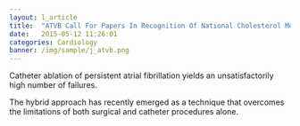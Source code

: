 ```yaml
---
layout: l_article
title:  "ATVB Call For Papers In Recognition Of National Cholesterol Month"
date:   2015-05-12 11:26:01
categories: Cardiology
banner: /img/sample/j_atvb.png
---
```

Catheter ablation of persistent atrial fibrillation yields an unsatisfactorily high number of failures. 

The hybrid approach has recently emerged as a technique that overcomes the limitations of both surgical and catheter procedures alone.

